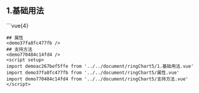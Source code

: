 ## 1.基础用法
<demoac267bef5ffe />
```vue{4}
<template>
    <ring-chart-5 ref="chartRef" v-bind="chartOption"></ring-chart-5>
</template>

<script setup>
import { ref, onMounted } from 'vue';

const chartRef = ref();

const seriesData = [
    { value: 1048, name: '正常' },
    { value: 735, name: '故障' },
    { value: 580, name: '告警' },
    { value: 484, name: '离线' },
    { value: 123, name: '危险' }
];
// 组合配置项
const chartOption = {
    seriesData
};

onMounted(() => chartRef.value.renderChart());
</script>
<style lang="scss" scoped>
.zrx-chart {
    height: 664px;
    background-color: rgb(3, 43, 68);
}
</style>
```
## 属性
<demo37fa8fc477fb />
## 支持方法
<demo770484c14fd4 />
<script setup>
import demoac267bef5ffe from '../../document/ringChart5/1.基础用法.vue'
import demo37fa8fc477fb from '../../document/ringChart5/属性.vue'
import demo770484c14fd4 from '../../document/ringChart5/支持方法.vue'
</script>